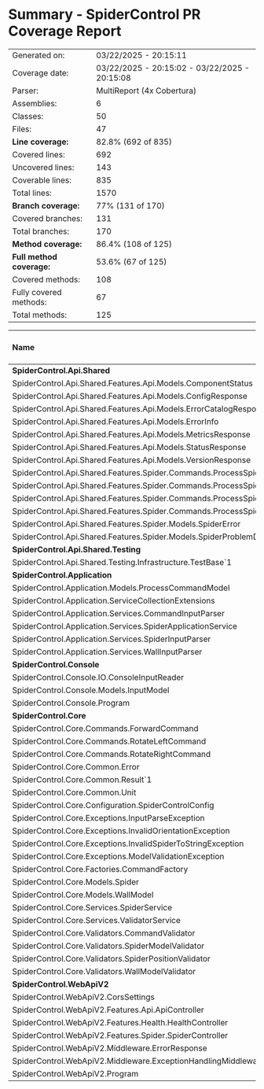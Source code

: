 # Summary - SpiderControl PR Coverage Report
|||
|:---|:---|
| Generated on: | 03/22/2025 - 20:15:11 |
| Coverage date: | 03/22/2025 - 20:15:02 - 03/22/2025 - 20:15:08 |
| Parser: | MultiReport (4x Cobertura) |
| Assemblies: | 6 |
| Classes: | 50 |
| Files: | 47 |
| **Line coverage:** | 82.8% (692 of 835) |
| Covered lines: | 692 |
| Uncovered lines: | 143 |
| Coverable lines: | 835 |
| Total lines: | 1570 |
| **Branch coverage:** | 77% (131 of 170) |
| Covered branches: | 131 |
| Total branches: | 170 |
| **Method coverage:** | 86.4% (108 of 125) |
| **Full method coverage:** | 53.6% (67 of 125) |
| Covered methods: | 108 |
| Fully covered methods: | 67 |
| Total methods: | 125 |

|**Name**|**Covered**|**Uncovered**|**Coverable**|**Total**|**Line coverage**|**Covered**|**Total**|**Branch coverage**|**Covered**|**Total**|**Method coverage**|**Full method coverage**|
|:---|---:|---:|---:|---:|---:|---:|---:|---:|---:|---:|---:|---:|
|**SpiderControl.Api.Shared**|**51**|**2**|**53**|**186**|**96.2%**|**2**|**2**|**100%**|**20**|**22**|**90.9%**|**86.3%**|
|SpiderControl.Api.Shared.Features.Api.Models.ComponentStatus|1|0|1|5|100%|0|0||1|1|100%|100%|
|SpiderControl.Api.Shared.Features.Api.Models.ConfigResponse|2|0|2|5|100%|0|0||2|2|100%|100%|
|SpiderControl.Api.Shared.Features.Api.Models.ErrorCatalogResponse|1|0|1|5|100%|0|0||1|1|100%|100%|
|SpiderControl.Api.Shared.Features.Api.Models.ErrorInfo|1|0|1|5|100%|0|0||1|1|100%|100%|
|SpiderControl.Api.Shared.Features.Api.Models.MetricsResponse|2|0|2|5|100%|0|0||2|2|100%|100%|
|SpiderControl.Api.Shared.Features.Api.Models.StatusResponse|1|0|1|5|100%|0|0||1|1|100%|100%|
|SpiderControl.Api.Shared.Features.Api.Models.VersionResponse|1|0|1|4|100%|0|0||1|1|100%|100%|
|SpiderControl.Api.Shared.Features.Spider.Commands.ProcessSpiderCommand|3|0|3|56|100%|0|0||3|3|100%|100%|
|SpiderControl.Api.Shared.Features.Spider.Commands.ProcessSpiderCommandHandler|26|0|26|56|100%|2|2|100%|2|2|100%|50%|
|SpiderControl.Api.Shared.Features.Spider.Commands.ProcessSpiderCommandRequest|3|0|3|10|100%|0|0||3|3|100%|100%|
|SpiderControl.Api.Shared.Features.Spider.Commands.ProcessSpiderCommandResponse|1|0|1|6|100%|0|0||1|1|100%|100%|
|SpiderControl.Api.Shared.Features.Spider.Models.SpiderError|0|2|2|7|0%|0|0||0|2|0%|0%|
|SpiderControl.Api.Shared.Features.Spider.Models.SpiderProblemDetails|9|0|9|17|100%|0|0||2|2|100%|100%|
|**SpiderControl.Api.Shared.Testing**|**5**|**6**|**11**|**24**|**45.4%**|**0**|**0**|****|**1**|**2**|**50%**|**50%**|
|SpiderControl.Api.Shared.Testing.Infrastructure.TestBase`1|5|6|11|24|45.4%|0|0||1|2|50%|50%|
|**SpiderControl.Application**|**154**|**14**|**168**|**316**|**91.6%**|**44**|**54**|**81.4%**|**14**|**14**|**100%**|**50%**|
|SpiderControl.Application.Models.ProcessCommandModel|3|0|3|8|100%|0|0||3|3|100%|100%|
|SpiderControl.Application.ServiceCollectionExtensions|11|0|11|27|100%|0|0||1|1|100%|0%|
|SpiderControl.Application.Services.CommandInputParser|21|0|21|41|100%|8|8|100%|2|2|100%|50%|
|SpiderControl.Application.Services.SpiderApplicationService|59|5|64|111|92.1%|17|24|70.8%|4|4|100%|25%|
|SpiderControl.Application.Services.SpiderInputParser|34|6|40|74|85%|12|14|85.7%|2|2|100%|50%|
|SpiderControl.Application.Services.WallInputParser|26|3|29|55|89.6%|7|8|87.5%|2|2|100%|50%|
|**SpiderControl.Console**|**36**|**41**|**77**|**147**|**46.7%**|**4**|**6**|**66.6%**|**7**|**9**|**77.7%**|**55.5%**|
|SpiderControl.Console.IO.ConsoleInputReader|27|3|30|59|90%|4|6|66.6%|3|3|100%|33.3%|
|SpiderControl.Console.Models.InputModel|9|0|9|15|100%|0|0||4|4|100%|100%|
|SpiderControl.Console.Program|0|38|38|73|0%|0|0||0|2|0%|0%|
|**SpiderControl.Core**|**227**|**29**|**256**|**495**|**88.6%**|**57**|**68**|**83.8%**|**42**|**52**|**80.7%**|**46.1%**|
|SpiderControl.Core.Commands.ForwardCommand|9|1|10|25|90%|9|10|90%|2|2|100%|50%|
|SpiderControl.Core.Commands.RotateLeftCommand|3|0|3|13|100%|0|0||1|1|100%|100%|
|SpiderControl.Core.Commands.RotateRightCommand|3|0|3|13|100%|0|0||1|1|100%|100%|
|SpiderControl.Core.Common.Error|0|1|1|3|0%|0|0||0|1|0%|0%|
|SpiderControl.Core.Common.Result`1|11|0|11|18|100%|0|0||6|6|100%|100%|
|SpiderControl.Core.Common.Unit|1|0|1|3|100%|0|0||1|1|100%|100%|
|SpiderControl.Core.Configuration.SpiderControlConfig|1|0|1|6|100%|0|0||1|1|100%|100%|
|SpiderControl.Core.Exceptions.InputParseException|0|2|2|11|0%|0|0||0|2|0%|0%|
|SpiderControl.Core.Exceptions.InvalidOrientationException|0|2|2|9|0%|0|0||0|2|0%|0%|
|SpiderControl.Core.Exceptions.InvalidSpiderToStringException|0|2|2|9|0%|0|0||0|2|0%|0%|
|SpiderControl.Core.Exceptions.ModelValidationException|0|11|11|22|0%|0|0||0|3|0%|0%|
|SpiderControl.Core.Factories.CommandFactory|9|0|9|19|100%|6|6|100%|1|1|100%|100%|
|SpiderControl.Core.Models.Spider|58|5|63|90|92%|17|22|77.2%|11|11|100%|54.5%|
|SpiderControl.Core.Models.WallModel|7|0|7|13|100%|0|0||3|3|100%|100%|
|SpiderControl.Core.Services.SpiderService|30|3|33|60|90.9%|8|10|80%|3|3|100%|33.3%|
|SpiderControl.Core.Services.ValidatorService|56|2|58|98|96.5%|16|18|88.8%|7|7|100%|14.2%|
|SpiderControl.Core.Validators.CommandValidator|8|0|8|21|100%|0|0||2|2|100%|50%|
|SpiderControl.Core.Validators.SpiderModelValidator|12|0|12|22|100%|0|0||1|1|100%|0%|
|SpiderControl.Core.Validators.SpiderPositionValidator|10|0|10|22|100%|1|2|50%|1|1|100%|0%|
|SpiderControl.Core.Validators.WallModelValidator|9|0|9|18|100%|0|0||1|1|100%|0%|
|**SpiderControl.WebApiV2**|**219**|**51**|**270**|**468**|**81.1%**|**24**|**40**|**60%**|**24**|**26**|**92.3%**|**42.3%**|
|SpiderControl.WebApiV2.CorsSettings|4|0|4|9|100%|0|0||4|4|100%|100%|
|SpiderControl.WebApiV2.Features.Api.ApiController|67|12|79|142|84.8%|2|4|50%|8|9|88.8%|22.2%|
|SpiderControl.WebApiV2.Features.Health.HealthController|23|0|23|55|100%|2|4|50%|4|4|100%|50%|
|SpiderControl.WebApiV2.Features.Spider.SpiderController|41|14|55|101|74.5%|14|18|77.7%|2|2|100%|50%|
|SpiderControl.WebApiV2.Middleware.ErrorResponse|1|0|1|3|100%|0|0||1|1|100%|100%|
|SpiderControl.WebApiV2.Middleware.ExceptionHandlingMiddleware|10|22|32|50|31.2%|0|6|0%|2|3|66.6%|33.3%|
|SpiderControl.WebApiV2.Program|73|3|76|108|96%|6|8|75%|3|3|100%|0%|
